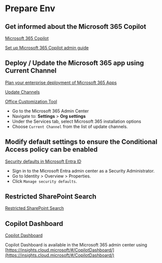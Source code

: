 # Prepare Env

## Get informed about the Microsoft 365 Copilot

[Microsoft 365 Copilot](https://adoption.microsoft.com/en-us/Copilot/)

[Set up Microsoft 365 Copilot admin guide](https://learn.microsoft.com/en-us/copilot/microsoft-365/microsoft-365-copilot-setup)

## Deploy / Update the Microsoft 365 app using Current Channel

[Plan your enterprise deployment of Microsoft 365 Apps](https://learn.microsoft.com/en-us/microsoft-365-apps/deploy/plan-microsoft-365-apps#step-3---choose-your-update-channels)

[Update Channels](https://learn.microsoft.com/en-us/microsoft-365-apps/updates/overview-update-channels#current-channel-overview?azure-portal=true)

[Office Customization Tool](https://config.office.com/deploymentsettings)

- Go to the Microsoft 365 Admin Center
- Navigate to: **Settings** > **Org settings**
- Under the Services tab, select Microsoft 365 installation options
- Choose `Current Channel` from the list of update channels.

## Modify default settings to ensure the Conditional Access policy can be enabled

[Security defaults in Microsoft Entra ID](https://learn.microsoft.com/en-us/entra/fundamentals/security-defaults)

- Sign in to the Microsoft Entra admin center as a Security Administrator.
- Go to Identity > Overview > Properties.
- Click `Manage security defaults`.

## Restricted SharePoint Search

[Restricted SharePoint Search](https://learn.microsoft.com/en-us/sharepoint/restricted-sharepoint-search)

## Copilot Dashboard

[Copilot Dashboard](https://learn.microsoft.com/en-us/copilot/microsoft-365/copilot-dashboard)

Copilot Dashboard is available in the Microsoft 365 admin center using [https://insights.cloud.microsoft/#/CopilotDashboard/](https://insights.cloud.microsoft/#/CopilotDashboard/)
